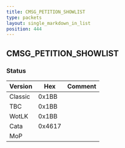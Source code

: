 ```yaml
---
title: CMSG_PETITION_SHOWLIST
type: packets
layout: single_markdown_in_list
position: 444
---
```


## CMSG_PETITION_SHOWLIST

### Status

Version    | Hex        | Comment
---------- | ---------- | ---------- 
Classic    | 0x1BB      |
TBC        | 0x1BB      |
WotLK      | 0x1BB      |
Cata       | 0x4617     |
MoP        |            |